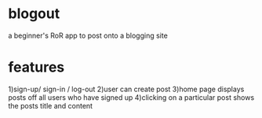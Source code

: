 # blogout

a beginner's RoR app to post onto a blogging site

# features

1)sign-up/ sign-in / log-out
2)user can create post
3)home page displays posts off all users who have signed up
4)clicking on a particular post shows the posts title and content
